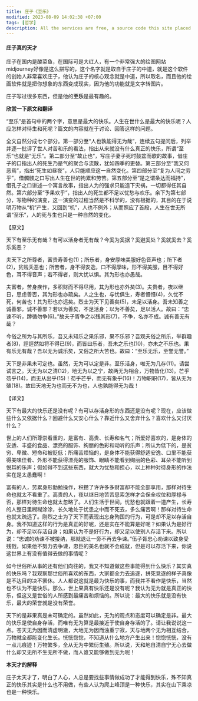 ```yaml
---
title: 庄子《至乐》
modified: 2023-08-09 14:02:38 +07:00
tags: [哲学]
description: All the services are free, a source code this site placed on github repository and intergration with netlify service, another service that you can use is github page for hosting your own static site.
---
```


####  庄子真的天才

庄子在国内是酸菜鱼，在国际可是大红人，有一个非常强大的绘图网站midjourney好像是这么拼写的，这个名字就是取自于庄子的中道，就是这个软件的创始人非常喜欢庄子，他认为庄子的核心观念就是中道，所以取名，而且他的绘画软件就是把你想象的东西变成现实，因为他的功能就是文字转图片。

庄子写过很多东西，但是他的**至乐**是最有趣的。

**欣赏一下原文和翻译**

“至乐”是首句中的两个字，意思是最大的快乐。人生在世什么是最大的快乐呢？人应怎样对待生和死呢？篇文的内容就在于讨论、回答这样的问题。

全文自然分成七个部分。第一部分至“人也孰能得无为哉”，连续五句提问后，列举并逐一批评了世人对苦和乐的看法，指出从来就没有什么真正的快乐，所谓“至乐”也就是“无乐”。第二部分至“故止也”，写庄子妻子死时鼓盆而歌的故事，借庄子的口指出人的死生乃是气的聚合与流散，犹如四季的更替。第三部分至“我又何恶焉”，指出“死生如昼夜”，人只能顺应这一自然变化。第四部分至“复为人间之劳乎”，借髑髅之口写出人生在世的拘累和劳苦。第五部分至“是之谓条达而福持”，借孔子之口讲述一个寓言故事，指出人为的强求只能造下灾祸，一切都得任其自然。第六部分至“予果欢乎”，指出人的死生都不足以忧愁与欢乐。余下为第七部分，写物种的演变，这一演变的过程当然是不科学的，没有根据的，其目的在于说明万物从“机”产生，又回到“机”，人也不例外；从而照应了首段，人生在世无所谓“至乐”，人的死与生也只是一种自然的变化。

【原文】

天下有至乐无有哉？有可以活身者无有哉？今奚为奚据？奚避奚处？奚就奚去？奚乐奚恶？

夫天下之所尊者，富贵寿善也(1)；所乐者，身安厚味美服好色音声也；所下者(2)，贫贱夭恶也；所苦者，身不得安逸，口不得厚味，形不得美服，目不得好色，耳不得音声；若不得者，则大忧以惧。其为形也亦愚哉。

夫富者，苦身疾作，多积财而不得尽用，其为形也亦外矣(3)。夫贵者，夜以继日，思虑善否，其为形也亦疏矣。人之生也，与忧俱生，寿者惽惽(4)，久忧不死，何苦也！其为形也亦远矣。烈士为天下见善矣(5)，未足以活身。吾未知善之诚善邪，诚不善邪？若以为善矣，不足活身；以为不善矣，足以活人。故曰：“忠谏不听，蹲循勿争(6)。”故夫子胥争之以残其形(7)，不争，名亦不成。诚有善无有哉？

今俗之所为与其所乐，吾又未知乐之果乐邪，果不乐邪？吾观夫俗之所乐，举群趣者(8)，誙誙然如将不得已(9)，而皆曰乐者，吾未之乐也(10)，亦未之不乐也。果有乐无有哉？吾以无为诚乐矣，又俗之所大苦也。故曰：“至乐无乐，至誉无誉。”

天下是非果未可定也。虽然，无为可以定是非。至乐活身，唯无为几存(11)。请尝试言之。天无为以之清(12)，地无为以之宁，故两无为相合，万物皆化(13)。芒乎芴乎(14)，而无从出乎(15)！芴乎芒乎，而无有象乎(16)！万物职职(17)，皆从无为殖(18)。故曰天地无为也而无不为也，人也孰能得无为哉！

【译文】

天下有最大的快乐还是没有呢？有可以存活身形的东西还是没有呢？现在，应该做些什么又依据什么？回避什么又安心什么？靠近什么又舍弃什么？喜欢什么又讨厌什么？

世上的人们所尊崇看重的，是富有、高贵、长寿和名气；所爱好喜欢的，是身体的安适、丰盛的食品、漂亮的服饰、绚丽的色彩和动听的乐声；所认为低下的，是贫穷、卑微、短命和被贬低；所痛苦烦恼的，是身体不能获得舒适安逸、口里不能获得美味佳肴、外形不能获得漂亮的服饰、眼睛不能看到绚丽的色彩、耳朵不能听到悦耳的乐声；假如得不到这些东西，就大为忧愁和担心，以上种种对待身形的作法实在是太愚蠢啊！

富有的人，劳累身形勤勉操作，积攒了许许多多财富却不能全部享用，那样对待生命也就太不看重了。高贵的人，夜以继日地苦苦思索怎样才会保全权位和厚禄与否，那样对待生命也就太忽略了。人们生活于世间，忧愁也就跟着一道产生，长寿的人整日里糊糊涂涂，长久地处于忧患之中而不死去，多么痛苦啊！那样对待生命也就太疏远了。刚烈之士为了天下而表现出忘身殉国的行为，可是却不足以存活自身。我不知道这样的行为是真正的好呢，还是实在不能算是好呢？如果认为是好行为，却不足以存活自身；如果认为不是好行为，却又足以使别人存活下来。所以说：“忠诚的劝谏不被接纳，那就退让一旁不再去争谏。”伍子胥忠心劝谏以致身受残戮，如果他不努力去争谏，忠臣的美名也就不会成就，但是可以存活下来，你说这世界上有没有值得去做的事情呢？

如今世俗所从事的还有他们向往的，我又不知道做这些事能得到什么快乐？其实真的快乐吗？我观察那世俗所喜欢的东西，大家都全力去追逐，拼死竞逐的样子真像是不达目的决不罢休。人人都说这就是最为快乐的事，而我并不看作是快乐，当然也不认为不是快乐。那么，世上果真有快乐还是没有呢？我认为无为就是真正的快乐，但这又是世俗的人所感到最痛苦和烦恼的。所以说：最大的快乐就是没有快乐，最大的荣誉就是没有荣誉。

天下的是非果真是未可确定的。虽然如此，无为的观点和态度可以确定是非。最大的快乐是使自身存活，而唯有无为算是最接近于使自身存活的了。请让我说说这一点。苍天无为因而清虚明澈，大地无为因而浊重宁寂，天与地两个无为相互结合，万物就全都能变化生长。恍恍惚惚，不知道从什么地方产生出来！惚惚恍恍，没有一点儿痕迹！万物繁多，全从无为中繁衍生殖。所以说，天和地自清自宁无心去做什么却又无所不生无所不做，而人谁又能够做到无为呢！



**本天才的解释**

庄子太天才了，明白了人心，人总是要找些事情做成功了才能得到快乐，殊不知真正的快乐其实是什么也不用做，有些人认为爬上峰顶是一种快乐，其实在山下乘凉也是一种快乐。

